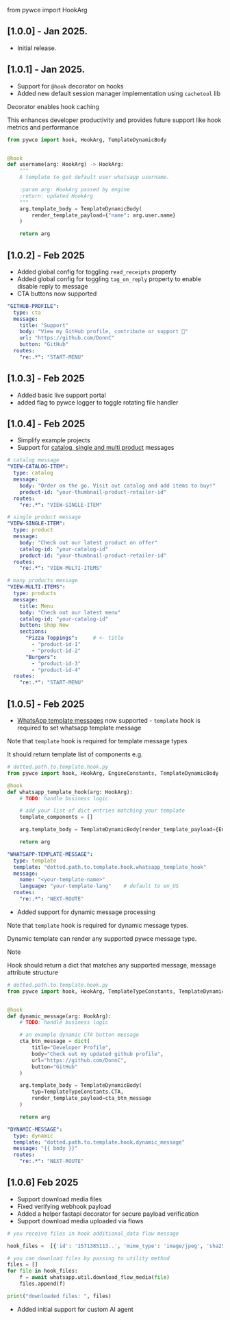 from pywce import HookArg

## [1.0.0] - Jan 2025.

* Initial release.

## [1.0.1] - Jan 2025.

* Support for `@hook` decorator on hooks
* Added new default session manager implementation using `cachetool` lib

Decorator enables hook caching

This enhances developer productivity and provides future support like hook metrics and performance

```python
from pywce import hook, HookArg, TemplateDynamicBody


@hook
def username(arg: HookArg) -> HookArg:
    """
    A template to get default user whatsapp username.

    :param arg: HookArg passed by engine
    :return: updated HookArg
    """
    arg.template_body = TemplateDynamicBody(
        render_template_payload={"name": arg.user.name}
    )

    return arg
```

## [1.0.2] - Feb 2025

* Added global config for toggling `read_receipts` property
* Added global config for toggling `tag_on_reply` property to enable disable reply to message
* CTA buttons now supported
```yaml
"GITHUB-PROFILE":
  type: cta
  message:
    title: "Support"
    body: "View my GitHub profile, contribute or support 🙈"
    url: "https://github.com/DonnC"
    button: "GitHub"
  routes:
    "re:.*": "START-MENU"
```

## [1.0.3] - Feb 2025
* Added basic live support portal
* added flag to pywce logger to toggle rotating file handler

## [1.0.4] - Feb 2025
* Simplify example projects
* Support for [catalog, single and multi product](https://developers.facebook.com/docs/whatsapp/cloud-api/guides/sell-products-and-services/share-products) messages
```yaml
# catalog message
"VIEW-CATALOG-ITEM":
  type: catalog
  message:
    body: "Order on the go. Visit out catalog and add items to buy!"
    product-id: "your-thumbnail-product-retailer-id"
  routes:
    "re:.*": "VIEW-SINGLE-ITEM"

# single product message
"VIEW-SINGLE-ITEM":
  type: product
  message:
    body: "Check out our latest product on offer"
    catalog-id: "your-catalog-id"
    product-id: "your-thumbnail-product-retailer-id"
  routes:
    "re:.*": "VIEW-MULTI-ITEMS"

# many products message
"VIEW-MULTI-ITEMS":
  type: products
  message:
    title: Menu
    body: "Check out our latest menu"
    catalog-id: "your-catalog-id"
    button: Shop Now
    sections:
      "Pizza Toppings":     # <- title
        - "product-id-1"
        - "product-id-2"
      "Burgers":
        - "product-id-3"
        - "product-id-4"
  routes:
    "re:.*": "START-MENU"
```

## [1.0.5] - Feb 2025
* [WhatsApp template messages](https://developers.facebook.com/docs/whatsapp/business-management-api/message-templates) now supported - `template` hook is required to set whatsapp template message

Note that `template` hook is required for template message types

It should return template list of components e.g.

```python
# dotted.path.to.template.hook.py
from pywce import hook, HookArg, EngineConstants, TemplateDynamicBody

@hook
def whatsapp_template_hook(arg: HookArg):
    # TODO: handle business logic

    # add your list of dict entries matching your template
    template_components = []

    arg.template_body = TemplateDynamicBody(render_template_payload={EngineConstants.WHATSAPP_TEMPLATE_KEY: template_components})

    return arg
```

```yaml
"WHATSAPP-TEMPLATE-MESSAGE":
  type: template
  template: "dotted.path.to.template.hook.whatsapp_template_hook"
  message:
    name: "<your-template-name>"
    language: "your-template-lang"    # default to en_US
  routes:
    "re:.*": "NEXT-ROUTE"
```

* Added support for dynamic message processing

Note that `template` hook is required for dynamic message types.

Dynamic template can render any supported pywce message type.

> [!NOTE]
> Hook should return a dict that matches any supported message, message attribute structure

```python
# dotted.path.to.template.hook.py
from pywce import hook, HookArg, TemplateTypeConstants, TemplateDynamicBody


@hook
def dynamic_message(arg: HookArg):
    # TODO: handle business logic

    # an example dynamic CTA button message
    cta_btn_message = dict(
        title="Developer Profile",
        body="Check out my updated github profile",
        url="https://github.com/DonnC",
        button="GitHub"
    )

    arg.template_body = TemplateDynamicBody(
        typ=TemplateTypeConstants.CTA,
        render_template_payload=cta_btn_message
    )

    return arg
```

```yaml
"DYNAMIC-MESSAGE":
  type: dynamic
  template: "dotted.path.to.template.hook.dynamic_message"
  message: "{{ body }}"
  routes:
    "re:.*": "NEXT-ROUTE"
```

## [1.0.6] Feb 2025
* Support download media files
* Fixed verifying webhook payload
* Added a helper fastapi decorator for secure payload verification
* Support download media uploaded via flows
```python
# you receive files in hook additional_data flow message

hook_files =  [{'id': '1571385113..', 'mime_type': 'image/jpeg', 'sha256': 'lV..', 'file_name': '5d70f3e...jpg'}]

# you can download files by passing to utility method
files = []
for file in hook_files:
    f = await whatsapp.util.download_flow_media(file)
    files.append(f)

print("downloaded files: ", files)
```
* Added initial support for custom AI agent